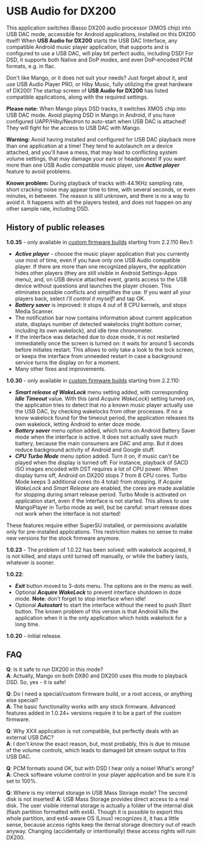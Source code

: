 # USB Audio for DX200
This application switches iBasso DX200 audio processor (XMOS chip) into USB DAC mode, accessible for Android applications, installed on this DX200 itself! When **USB Audio for DX200** starts the USB DAC Interface, any compatible Android music player application, that supports and is configured to use a USB DAC, will play bit perfect audio, including DSD! For DSD, it supports both Native and DoP modes, and even DoP-encoded PCM formats, e.g. in flac.

Don't like Mango, or it does not suit your needs? Just forget about it, and use USB Audio Player PRO, or Hiby Music, fully utilizing the great hardware of DX200! The startup screen of **USB Audio for DX200** has listed compatible applications, along with the required settings.

**Please note:** When Mango plays DSD tracks, it switches XMOS chip into USB DAC mode. Avoid playing DSD in Mango in Android, if you have configured UAPP/Hiby/Neutron to auto-start when USB DAC is attached! They will fight for the access to USB DAC with Mango.

**Warning:** Avoid having installed and configured for USB DAC playback more than one application at a time! They tend to autolaunch on a device attached, and you'll have a mess, that may lead to conflicting system volume settings, that may damage your ears or headphones! If you want more than one USB Audio compatible music player, use ***Active player*** feature to avoid problems.

**Known problem:** During playback of tracks with 44.1KHz sampling rate, short cracking noise may appear time to time, with several seconds, or even minutes, in between. The reason is still unknown, and there is no a way to avoid it. It happens with all the players tested, and does not happen on any other sample rate, including DSD.

## History of public releases
**1.0.35** - only available in [custom firmware builds](https://github.com/Lurker00/DX200-firmware) starting from 2.2.110 Rev.1:
* ***Active player*** - choose the music player application that you currently use most of time, even if you have only one USB Audio compatible player. If there are more than one recognized players, the application hides other players (they are still visible in Android Settings-Apps menu), and, on USB device attached event, grants access to the USB device without questions and launches the player chosen. This eliminates possible conflicts and simplifies the use. If you want all your players back, select *I'll control it myself!* and tap OK.
* ***Battery saver*** is improved: it stops 4 out of 8 CPU kernels, and stops Media Scanner.
* The notification bar now contains information about current application state, displays number of detected wakelocks (right bottom corner, including its own wakelock), and idle time chronometer.
* If the interface was detached due to doze mode, it is not restarted immediatelly once the screen is turned on: it waits for around 5 seconds before initiates restart. This allows to only take a look to the lock screen, or keeps the interface from unneeded restart in case a background service turns the display on for a moment.
* Many other fixes and improvements.

**1.0.30** - only available in [custom firmware builds](https://github.com/Lurker00/DX200-firmware) starting from 2.2.110:
* ***Smart release of WakeLock*** menu setting added, with corresponding ***Idle Timeout*** value.
With this (and _Acquire WakeLock_) setting turned on, the application tries to detect that no a known music player actually use the USB DAC, by checking wakelocks from other processes. If no a know wakelock found for the timeout period, the application releases its own wakelock, letting Android to enter doze mode.
* ***Battery saver*** menu option added, which turns on Android Battery Saver mode when the interface is active. It does not actually save much battery, because the main consumers are DAC and amp. But it does reduce background activity of Android and Google stuff.
* ***CPU Turbo Mode*** menu option added. Turn it on, if music can't be played when the display is turned off. For instance, playback of SACD ISO images encoded with DST requires a lot of CPU power. When display turns off, Android on DX200 stops 7 from 8 CPU cores. Turbo Mode keeps 3 additional cores (to 4 total) from stopping. If _Acquire WakeLock_ and _Smart Release_ are enabled, the cores are made available for stopping during smart release period. Turbo Mode is activated on application start, even if the interface is not started. This allows to use MangoPlayer in Turbo mode as well, but be careful: smart  release does not work when the interface is not started!

These features require either SuperSU installed, or permissions available only for pre-installed applications. This restriction makes no sense to make new versions for the stock firmware anymore.

**1.0.23** - The problem of 1.0.22 has been solved: with wakelock acquired, it is not killed, and stays until turned off manually, or while the battery lasts, whatever is sooner.

**1.0.22**:
* ***Exit*** button moved to 3-dots menu. The options are in the menu as well.
* Optional ***Acquire WakeLock*** to prevent interface shutdown in doze mode. **Note**: don't forget to stop interface when idle!
* Optional ***Autostart*** to start the interface without the need to push _Start_ button.
The known problem of this version is that Android kills the application when it is the only application which holds wakelock for a long time.

**1.0.20** - initial release.

## FAQ
**Q**: Is it safe to run DX200 in this mode?<br />
**A**: Actually, Mango on both DX80 and DX200 uses this mode to playback DSD. So, yes - it is safe!

**Q**: Do I need a special/custom firmware build, or a root access, or anything else special?<br />
**A**: The basic functionality works with any stock firmware. Advanced features added in 1.0.24+ versions require it to be a part of the custom firmware.

**Q**: Why XXX application is not compatible, but perfectly deals with an external USB DAC?<br />
**A**: I don't know the exact reason, but, most probably, this is due to misuse of the volume controls, which leads to damaged bit stream output to this USB DAC.

**Q**: PCM formats sound OK, but with DSD I hear only a noise! What's wrong?<br />
**A**: Check software volume control in your player application and be sure it is set to 100%.

**Q**: Where is my internal storage in USB Mass Storage mode? The second disk is not inserted!
**A**: USB Mass Storage provides direct access to a real disk. The user visible internal storage is actually a folder of the internal disk (flash partition formatted with ext4). Though it is possible to export this whole partition, and ext4-aware OS (Linux) recognizes it, it has a little sense, because access rights keep the iternal storage directory out of reach anyway. Changing (accidentally or intentionally) these access rights will ruin DX200.
